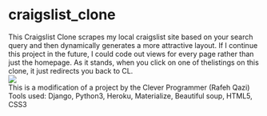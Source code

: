 # craigslist_clone

This Craigslist Clone scrapes my local craigslist site based on your search query and then dynamically generates a more attractive layout. 
If I continue this project in the future, I could code out views for every page rather than just the homepage. 
As it stands, when you click on one of thelistings on this clone, it just redirects you back to CL.<br>
![](https://github.com/MaxHarlan206/craigslist_clone/blob/master/ezgif.com-gif-maker.gif)<br>
This is a modification of a project by the Clever Programmer (Rafeh Qazi)
Tools used: Django, Python3, Heroku, Materialize, Beautiful soup, HTML5, CSS3 
